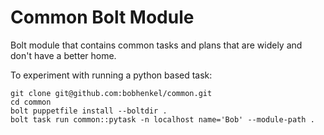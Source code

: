# Common Bolt Module
Bolt module that contains common tasks and plans that are widely and don't have a better home.

To experiment with running a python based task:

```
git clone git@github.com:bobhenkel/common.git
cd common
bolt puppetfile install --boltdir .
bolt task run common::pytask -n localhost name='Bob' --module-path .
```
